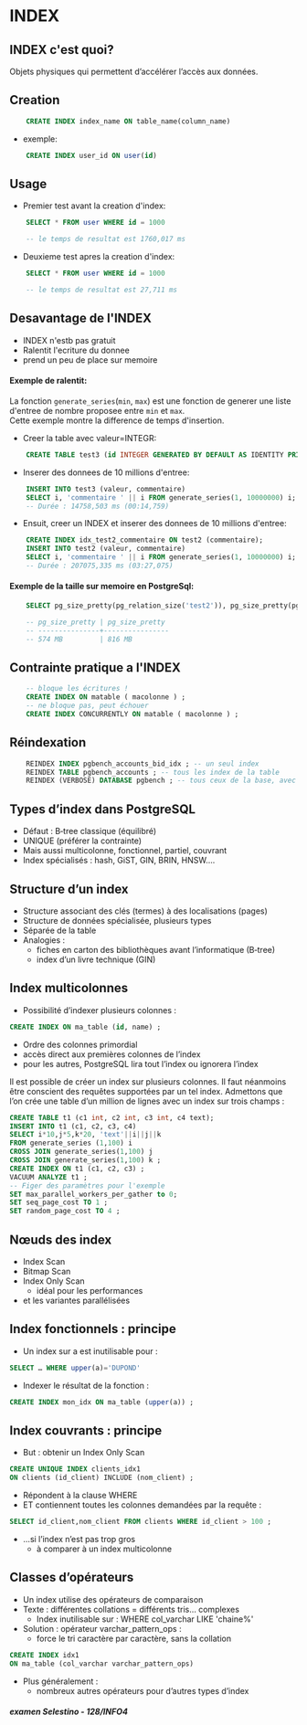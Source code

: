 # INDEX
## INDEX c'est quoi?
Objets physiques qui permettent d’accélérer l’accès aux données.
## Creation
```sql
    CREATE INDEX index_name ON table_name(column_name)
```
- exemple:
```sql
    CREATE INDEX user_id ON user(id)
```
## Usage
- Premier test avant la creation d'index:
```sql
    SELECT * FROM user WHERE id = 1000

    -- le temps de resultat est 1760,017 ms
```
- Deuxieme test apres la creation d'index:
```sql
    SELECT * FROM user WHERE id = 1000

    -- le temps de resultat est 27,711 ms
```
## Desavantage de l'INDEX
- INDEX n'estb pas gratuit
- Ralentit l'ecriture du donnee
- prend un peu de place sur memoire
#### Exemple de ralentit:
La fonction `generate_series`(`min`, `max`) est une fonction de generer une liste d'entree de nombre proposee entre `min` et `max`. <br>
Cette exemple montre la difference de temps d'insertion.
- Creer la table avec valeur=INTEGR:
```sql
    CREATE TABLE test3 (id INTEGER GENERATED BY DEFAULT AS IDENTITY PRIMARY KEY, valeur INTEGER, commentaire TEXT);
```
- Inserer des donnees de 10 millions d'entree:
```sql
    INSERT INTO test3 (valeur, commentaire)
    SELECT i, 'commentaire ' || i FROM generate_series(1, 10000000) i;
    -- Durée : 14758,503 ms (00:14,759)
```
- Ensuit, creer un INDEX et inserer des donnees de 10 millions d'entree:
```sql
    CREATE INDEX idx_test2_commentaire ON test2 (commentaire);
    INSERT INTO test2 (valeur, commentaire)
    SELECT i, 'commentaire ' || i FROM generate_series(1, 10000000) i;
    -- Durée : 207075,335 ms (03:27,075)
```
#### Exemple de la taille sur memoire en PostgreSql:
```sql
    SELECT pg_size_pretty(pg_relation_size('test2')), pg_size_pretty(pg_indexes_size('test2'))

    -- pg_size_pretty | pg_size_pretty
    -- ---------------+----------------
    -- 574 MB         | 816 MB
```

## Contrainte pratique a l'INDEX
```sql
    -- bloque les écritures !
    CREATE INDEX ON matable ( macolonne ) ;
    -- ne bloque pas, peut échouer
    CREATE INDEX CONCURRENTLY ON matable ( macolonne ) ;
```

## Réindexation
```sql
    REINDEX INDEX pgbench_accounts_bid_idx ; -- un seul index
    REINDEX TABLE pgbench_accounts ; -- tous les index de la table
    REINDEX (VERBOSE) DATABASE pgbench ; -- tous ceux de la base, avec détails 
```
## Types d’index dans PostgreSQL
- Défaut : B‑tree classique (équilibré)
- UNIQUE (préférer la contrainte)
- Mais aussi multicolonne, fonctionnel, partiel, couvrant
- Index spécialisés : hash, GiST, GIN, BRIN, HNSW….

## Structure d’un index
- Structure associant des clés (termes) à des localisations (pages)
- Structure de données spécialisée, plusieurs types
- Séparée de la table
- Analogies :
    - fiches en carton des bibliothèques avant l’informatique (B‑tree)
    - index d’un livre technique (GIN)

## Index multicolonnes
- Possibilité d’indexer plusieurs colonnes :
```sql
CREATE INDEX ON ma_table (id, name) ;
```
- Ordre des colonnes primordial
- accès direct aux premières colonnes de l’index
- pour les autres, PostgreSQL lira tout l’index ou ignorera l’index

Il est possible de créer un index sur plusieurs colonnes. Il faut néanmoins être conscient des requêtes
supportées par un tel index. Admettons que l’on crée une table d’un million de lignes avec un index
sur trois champs :
```sql
CREATE TABLE t1 (c1 int, c2 int, c3 int, c4 text);
INSERT INTO t1 (c1, c2, c3, c4)
SELECT i*10,j*5,k*20, 'text'||i||j||k
FROM generate_series (1,100) i
CROSS JOIN generate_series(1,100) j
CROSS JOIN generate_series(1,100) k ;
CREATE INDEX ON t1 (c1, c2, c3) ;
VACUUM ANALYZE t1 ;
-- Figer des paramètres pour l'exemple
SET max_parallel_workers_per_gather to 0;
SET seq_page_cost TO 1 ;
SET random_page_cost TO 4 ;
```
## Nœuds des index
- Index Scan
- Bitmap Scan
- Index Only Scan
    - idéal pour les performances
- et les variantes parallélisées

## Index fonctionnels : principe
- Un index sur a est inutilisable pour :
```sql
SELECT … WHERE upper(a)='DUPOND'
```
- Indexer le résultat de la fonction :
```sql
CREATE INDEX mon_idx ON ma_table (upper(a)) ;
```

## Index couvrants : principe
- But : obtenir un Index Only Scan
```sql
CREATE UNIQUE INDEX clients_idx1
ON clients (id_client) INCLUDE (nom_client) ;
```
- Répondent à la clause WHERE
- ET contiennent toutes les colonnes demandées par la requête :
```sql
SELECT id_client,nom_client FROM clients WHERE id_client > 100 ;
```
- …si l’index n’est pas trop gros
    - à comparer à un index multicolonne

## Classes d’opérateurs
- Un index utilise des opérateurs de comparaison
- Texte : différentes collations = différents tris… complexes
    - Index inutilisable sur :
WHERE col_varchar LIKE 'chaine%'
- Solution : opérateur varchar_pattern_ops :
    - force le tri caractère par caractère, sans la collation
```sql
CREATE INDEX idx1
ON ma_table (col_varchar varchar_pattern_ops)
```
- Plus généralement :
    - nombreux autres opérateurs pour d’autres types d’index


##### examen Selestino - 128/INFO4